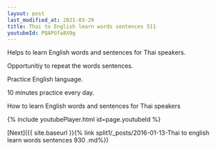 ```yaml
---
layout: post
last_modified_at: 2021-03-29
title: Thai to English learn words sentences 511 
youtubeId: PQAPGfa8X9g
---
```

 
 
Helps to learn English words and sentences for Thai speakers.

Opportunitiy to repeat the words sentences. 

Practice English language. 
 
10 minutes practice every day. 
 
How to learn English words and sentences for Thai speakers 
 
{% include youtubePlayer.html id=page.youtubeId %}
 
 
[Next]({{ site.baseurl }}{% link  split1/_posts/2016-01-13-Thai to english learn words sentences 930 .md%})
 
